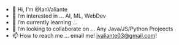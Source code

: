 - 👋 Hi, I’m @IanValiante
- 👀 I’m interested in ... AI, ML, WebDev
- 🌱 I’m currently learning ...
- 💞️ I’m looking to collaborate on ... Any Java/JS/Python Projeects
- 📫 How to reach me ... email me! ivaliante03@gmail.com!

<!---
IanValiante/IanValiante is a ✨ special ✨ repository because its `README.md` (this file) appears on your GitHub profile.
You can click the Preview link to take a look at your changes.
--->
